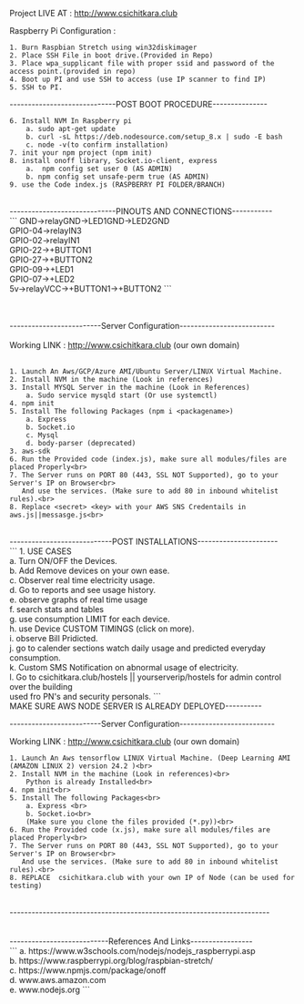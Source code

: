 Project LIVE AT : http://www.csichitkara.club



Raspberry Pi Configuration : 
```	
1. Burn Raspbian Stretch using win32diskimager
2. Place SSH File in boot drive.(Provided in Repo)
3. Place wpa_supplicant file with proper ssid and password of the access point.(provided in repo)
4. Boot up PI and use SSH to access (use IP scanner to find IP)
5. SSH to PI.
```
-----------------------------POST BOOT PROCEDURE---------------	<br>
```	
6. Install NVM In Raspberry pi	
	a. sudo apt-get update
	b. curl -sL https://deb.nodesource.com/setup_8.x | sudo -E bash 
	c. node -v(to confirm installation)
7. init your npm project (npm init)	
8. install onoff library, Socket.io-client, express
	a.  npm config set user 0 (AS ADMIN)
	b. npm config set unsafe-perm true (AS ADMIN)
9. use the Code index.js (RASPBERRY PI FOLDER/BRANCH)
```
<br>
-----------------------------PINOUTS AND CONNECTIONS-----------<br>
```
GND->relayGND->LED1GND->LED2GND<br>
GPIO-04->relayIN3<br>
GPIO-02->relayIN1<br>
GPIO-22->+BUTTON1<br>
GPIO-27->+BUTTON2<br>
GPIO-09->+LED1<br>
GPIO-07->+LED2<br>
5v->relayVCC->+BUTTON1->+BUTTON2
```
<br>
<br>
<br>


-------------------------Server Configuration--------------------------<br>
<br>
Working LINK : http://www.csichitkara.club (our own domain)<br>
<br>
```
1. Launch An Aws/GCP/Azure AMI/Ubuntu Server/LINUX Virtual Machine.
2. Install NVM in the machine (Look in references)
3. Install MYSQL Server in the machine (Look in References)
	a. Sudo service mysqld start (Or use systemctl)
4. npm init
5. Install The following Packages (npm i <packagename>)
	a. Express 
	b. Socket.io
	c. Mysql
	d. body-parser (deprecated)
3. aws-sdk
6. Run the Provided code (index.js), make sure all modules/files are placed Properly<br>
7. The Server runs on PORT 80 (443, SSL NOT Supported), go to your Server's IP on Browser<br>
   And use the services. (Make sure to add 80 in inbound whitelist rules).<br>
8. Replace <secret> <key> with your AWS SNS Credentails in aws.js||messasge.js<br>
```
<br>
----------------------------POST INSTALLATIONS----------------------<br>
```
1. USE CASES<br>
	a. Turn ON/OFF the Devices.<br>
	b. Add Remove devices on your own ease.<br>
	c. Observer real time electricity usage.<br>
	d. Go to reports and see usage history.<br>
	e. observe graphs of real time usage<br>
	f. search stats and tables<br>
	g. use consumption LIMIT for each device.<br>
	h. use Device CUSTOM TIMINGS (click on more).<br>
	i. observe Bill Pridicted.<br>
	j. go to calender sections watch daily usage and predicted everyday consumption.<br>
	k. Custom SMS Notification on abnormal usage of electricity.<br>
	l. Go to csichitkara.club/hostels || yourserverip/hostels for admin control over the building<br>
	   used fro PN's and security personals.
 ```
 <br>
 MAKE SURE AWS NODE SERVER IS ALREADY DEPLOYED----------<br>


-------------------------Server Configuration--------------------------<br>

Working LINK : http://www.csichitkara.club (our own domain)<br>
```
1. Launch An Aws tensorflow LINUX Virtual Machine. (Deep Learning AMI (AMAZON LINUX 2) version 24.2 )<br>
2. Install NVM in the machine (Look in references)<br>
	Python is already Installed<br>
4. npm init<br>
5. Install The following Packages<br>
	a. Express <br>
	b. Socket.io<br>
	(Make sure you clone the files provided (*.py))<br>
6. Run the Provided code (x.js), make sure all modules/files are placed Properly<br>
7. The Server runs on PORT 80 (443, SSL NOT Supported), go to your Server's IP on Browser<br>
   And use the services. (Make sure to add 80 in inbound whitelist rules).<br>
8. REPLACE  csichitkara.club with your own IP of Node (can be used for testing)
```
<br>
-----------------------------------------------------------------------<br>


<br>
<br>
---------------------------References And Links-----------------<br>
	```
	a. https://www.w3schools.com/nodejs/nodejs_raspberrypi.asp<br>
	b. https://www.raspberrypi.org/blog/raspbian-stretch/<br>
	c. https://www.npmjs.com/package/onoff<br>
 	 d. www.aws.amazon.com<br>
  	e. www.nodejs.org
	```
<br>
